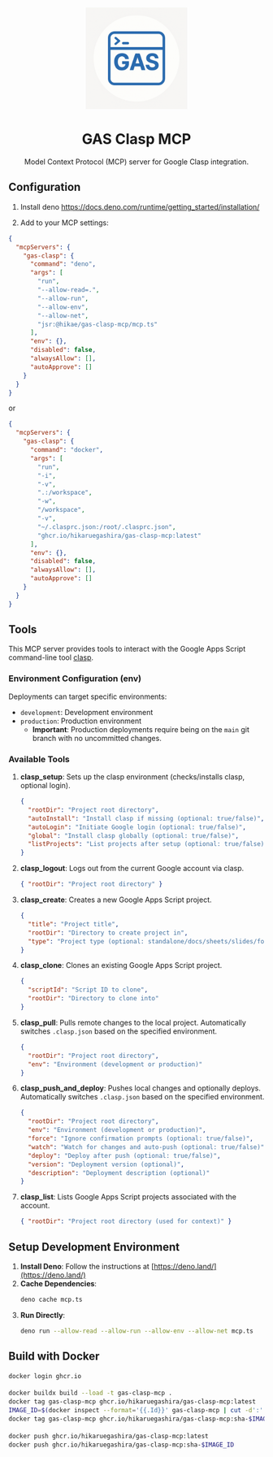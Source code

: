 <div align="center">

<img src="website/static/img/logo.png" alt="Logo" width="200"/>

# GAS Clasp MCP

Model Context Protocol (MCP) server for Google Clasp integration.

</div>

## Configuration

1. Install deno https://docs.deno.com/runtime/getting_started/installation/

2. Add to your MCP settings:

```json
{
  "mcpServers": {
    "gas-clasp": {
      "command": "deno",
      "args": [
        "run",
        "--allow-read=.",
        "--allow-run",
        "--allow-env",
        "--allow-net",
        "jsr:@hikae/gas-clasp-mcp/mcp.ts"
      ],
      "env": {},
      "disabled": false,
      "alwaysAllow": [],
      "autoApprove": []
    }
  }
}
```

or

```json
{
  "mcpServers": {
    "gas-clasp": {
      "command": "docker",
      "args": [
        "run",
        "-i",
        "-v",
        ".:/workspace",
        "-w",
        "/workspace",
        "-v",
        "~/.clasprc.json:/root/.clasprc.json",
        "ghcr.io/hikaruegashira/gas-clasp-mcp:latest"
      ],
      "env": {},
      "disabled": false,
      "alwaysAllow": [],
      "autoApprove": []
    }
  }
}
```

## Tools

This MCP server provides tools to interact with the Google Apps Script
command-line tool [clasp](https://github.com/google/clasp).

### Environment Configuration (env)

Deployments can target specific environments:

- `development`: Development environment
- `production`: Production environment
  - **Important**: Production deployments require being on the `main` git branch
    with no uncommitted changes.

### Available Tools

1. **clasp_setup**: Sets up the clasp environment (checks/installs clasp,
   optional login).
   ```json
   {
     "rootDir": "Project root directory",
     "autoInstall": "Install clasp if missing (optional: true/false)",
     "autoLogin": "Initiate Google login (optional: true/false)",
     "global": "Install clasp globally (optional: true/false)",
     "listProjects": "List projects after setup (optional: true/false)"
   }
   ```
2. **clasp_logout**: Logs out from the current Google account via clasp.
   ```json
   { "rootDir": "Project root directory" }
   ```
3. **clasp_create**: Creates a new Google Apps Script project.
   ```json
   {
     "title": "Project title",
     "rootDir": "Directory to create project in",
     "type": "Project type (optional: standalone/docs/sheets/slides/forms/webapp/api)"
   }
   ```
4. **clasp_clone**: Clones an existing Google Apps Script project.
   ```json
   {
     "scriptId": "Script ID to clone",
     "rootDir": "Directory to clone into"
   }
   ```
5. **clasp_pull**: Pulls remote changes to the local project. Automatically
   switches `.clasp.json` based on the specified environment.
   ```json
   {
     "rootDir": "Project root directory",
     "env": "Environment (development or production)"
   }
   ```
6. **clasp_push_and_deploy**: Pushes local changes and optionally deploys.
   Automatically switches `.clasp.json` based on the specified environment.
   ```json
   {
     "rootDir": "Project root directory",
     "env": "Environment (development or production)",
     "force": "Ignore confirmation prompts (optional: true/false)",
     "watch": "Watch for changes and auto-push (optional: true/false)",
     "deploy": "Deploy after push (optional: true/false)",
     "version": "Deployment version (optional)",
     "description": "Deployment description (optional)"
   }
   ```
7. **clasp_list**: Lists Google Apps Script projects associated with the
   account.
   ```json
   { "rootDir": "Project root directory (used for context)" }
   ```

## Setup Development Environment

1. **Install Deno**: Follow the instructions at
   [https://deno.land/](https://deno.land/)
2. **Cache Dependencies**:
   ```bash
   deno cache mcp.ts
   ```
3. **Run Directly**:
   ```bash
   deno run --allow-read --allow-run --allow-env --allow-net mcp.ts
   ```

## Build with Docker

```bash
docker login ghcr.io

docker buildx build --load -t gas-clasp-mcp .
docker tag gas-clasp-mcp ghcr.io/hikaruegashira/gas-clasp-mcp:latest
IMAGE_ID=$(docker inspect --format='{{.Id}}' gas-clasp-mcp | cut -d':' -f2 | head -c 12)
docker tag gas-clasp-mcp ghcr.io/hikaruegashira/gas-clasp-mcp:sha-$IMAGE_ID

docker push ghcr.io/hikaruegashira/gas-clasp-mcp:latest
docker push ghcr.io/hikaruegashira/gas-clasp-mcp:sha-$IMAGE_ID
```
